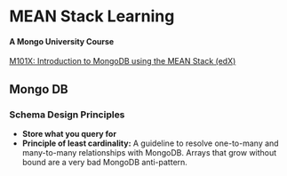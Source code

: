 # MEAN Stack Learning
#### A Mongo University Course 
[M101X: Introduction to MongoDB using the MEAN Stack (edX)](https://www.edx.org/course/introduction-mongodb-using-mean-stack-mongodbx-m101x)

## Mongo DB
### Schema Design Principles
* <strong>Store what you query for</strong>
* <strong>Principle of least cardinality:</strong> A guideline to resolve one-to-many and many-to-many relationships with MongoDB. Arrays that grow without bound are a very bad MongoDB anti-pattern.
